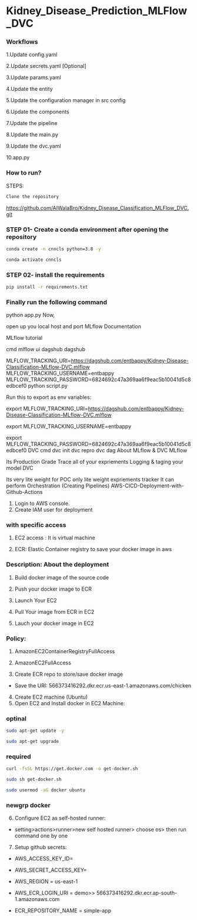 # Kidney_Disease_Prediction_MLFlow_DVC

### Workflows


1.Update config.yaml

2.Update secrets.yaml [Optional]

3.Update params.yaml

4.Update the entity

5.Update the configuration manager in src config

6.Update the components

7.Update the pipeline

8.Update the main.py

9.Update the dvc.yaml

10.app.py


### How to run?
STEPS:
```bash
Clone the repository
```

https://github.com/AIWalaBro/Kidney_Disease_Classification_MLFlow_DVC.git

### STEP 01- Create a conda environment after opening the repository
```bash
conda create -n cnncls python=3.8 -y
```

``` bash
conda activate cnncls
```
### STEP 02- install the requirements
```bash
pip install -r requirements.txt
```


### Finally run the following command
python app.py
Now,

open up you local host and port
MLflow
Documentation

MLflow tutorial

cmd
mlflow ui
dagshub
dagshub

MLFLOW_TRACKING_URI=https://dagshub.com/entbappy/Kidney-Disease-Classification-MLflow-DVC.mlflow
MLFLOW_TRACKING_USERNAME=entbappy
MLFLOW_TRACKING_PASSWORD=6824692c47a369aa6f9eac5b10041d5c8edbcef0
python script.py

Run this to export as env variables:

export MLFLOW_TRACKING_URI=https://dagshub.com/entbappy/Kidney-Disease-Classification-MLflow-DVC.mlflow

export MLFLOW_TRACKING_USERNAME=entbappy 

export MLFLOW_TRACKING_PASSWORD=6824692c47a369aa6f9eac5b10041d5c8edbcef0
DVC cmd
dvc init
dvc repro
dvc dag
About MLflow & DVC
MLflow

Its Production Grade
Trace all of your expriements
Logging & taging your model
DVC

Its very lite weight for POC only
lite weight expriements tracker
It can perform Orchestration (Creating Pipelines)
AWS-CICD-Deployment-with-Github-Actions

1. Login to AWS console.
2. Create IAM user for deployment

### with specific access

1. EC2 access : It is virtual machine

2. ECR: Elastic Container registry to save your docker image in aws


### Description: About the deployment

1. Build docker image of the source code

2. Push your docker image to ECR

3. Launch Your EC2 

4. Pull Your image from ECR in EC2

5. Lauch your docker image in EC2

### Policy:

1. AmazonEC2ContainerRegistryFullAccess

2. AmazonEC2FullAccess
3. Create ECR repo to store/save docker image
- Save the URI: 566373416292.dkr.ecr.us-east-1.amazonaws.com/chicken
4. Create EC2 machine (Ubuntu)
5. Open EC2 and Install docker in EC2 Machine:

### optinal

```bash
sudo apt-get update -y
```

```bash
sudo apt-get upgrade
```


### required

```bash
curl -fsSL https://get.docker.com -o get-docker.sh
```

```bash
sudo sh get-docker.sh
```

```bash
sudo usermod -aG docker ubuntu
```



### newgrp docker
6. Configure EC2 as self-hosted runner:
- setting>actions>runner>new self hosted runner> choose os> then run command one by one

7. Setup github secrets:
- AWS_ACCESS_KEY_ID=

- AWS_SECRET_ACCESS_KEY=

- AWS_REGION = us-east-1

- AWS_ECR_LOGIN_URI = demo>>  566373416292.dkr.ecr.ap-south-1.amazonaws.com

- ECR_REPOSITORY_NAME = simple-app